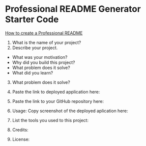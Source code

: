 # Professional README Generator Starter Code

[How to create a Professional README](https://coding-boot-camp.github.io/full-stack/github/professional-readme-guide)

1. What is the name of your project?
2. Describe your project. 
- What was your motivation?
- Why did you build this project? 
- What problem does it solve?
- What did you learn?

3. What problem does it solve?

3. Paste the link to deployed application here:
4. Paste the link to your GitHub repository here:
5. Usage: Copy screenshot of the deployed aplication here:
6. List the tools you used to this project: 
7. Credits:
8. License: 

